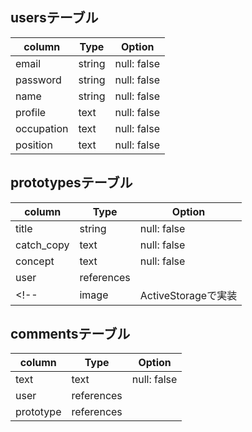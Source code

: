 ## usersテーブル

| column     | Type   | Option      |
| --------   | ------ | --------    |
| email      | string | null: false |
| password   | string | null: false |
| name       | string | null: false |
| profile    | text   | null: false |
| occupation | text   | null: false |
| position   | text   | null: false |



## prototypesテーブル

| column      | Type       | Option      |
| --------    | ------     | --------    |
| title       | string     | null: false |
| catch_copy  | text       | null: false |
| concept     | text       | null: false |
| user        | references |             |
<!-- | image | ActiveStorageで実装 |   | -->

## commentsテーブル

| column      | Type       | Option      |
| --------    | ------     | --------    |
| text        | text       | null: false |
| user        | references |             |
| prototype   | references |             |